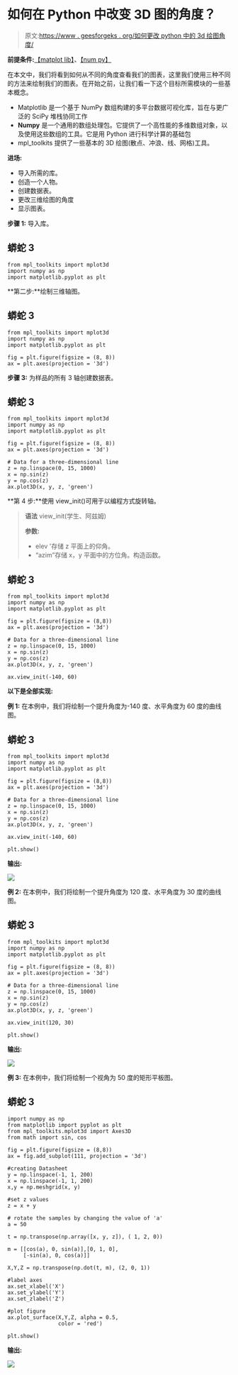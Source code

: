 # 如何在 Python 中改变 3D 图的角度？

> 原文:[https://www . geesforgeks . org/如何更改 python 中的 3d 绘图角度/](https://www.geeksforgeeks.org/how-to-change-angle-of-3d-plot-in-python/)

**前提条件:**[【matplot lib】](https://www.geeksforgeeks.org/python-introduction-matplotlib/)、[【num py】](https://www.geeksforgeeks.org/python-numpy/)

在本文中，我们将看到如何从不同的角度查看我们的图表，这里我们使用三种不同的方法来绘制我们的图表。在开始之前，让我们看一下这个目标所需模块的一些基本概念。

*   Matplotlib 是一个基于 NumPy 数组构建的多平台数据可视化库，旨在与更广泛的 SciPy 堆栈协同工作
*   **Numpy** 是一个通用的数组处理包。它提供了一个高性能的多维数组对象，以及使用这些数组的工具。它是用 Python 进行科学计算的基础包
*   mpl_toolkits 提供了一些基本的 3D 绘图(散点、冲浪、线、网格)工具。

**进场:**

*   导入所需的库。
*   创造一个人物。
*   创建数据表。
*   更改三维绘图的角度
*   显示图表。

**步骤 1:** 导入库。

## 蟒蛇 3

```
from mpl_toolkits import mplot3d
import numpy as np
import matplotlib.pyplot as plt
```

**第二步:**绘制三维轴图。

## 蟒蛇 3

```
from mpl_toolkits import mplot3d
import numpy as np
import matplotlib.pyplot as plt

fig = plt.figure(figsize = (8, 8))
ax = plt.axes(projection = '3d')
```

**步骤 3:** 为样品的所有 3 轴创建数据表。

## 蟒蛇 3

```
from mpl_toolkits import mplot3d
import numpy as np
import matplotlib.pyplot as plt

fig = plt.figure(figsize = (8, 8))
ax = plt.axes(projection = '3d')

# Data for a three-dimensional line
z = np.linspace(0, 15, 1000)
x = np.sin(z)
y = np.cos(z)
ax.plot3D(x, y, z, 'green')
```

**第 4 步:**使用 view_init()可用于以编程方式旋转轴。

> **语法** view_init(学生、阿兹姆)
> 
> **参数:**
> 
> *   elev '存储 z 平面上的仰角。
> *   “azim”存储 x，y 平面中的方位角。构造函数。

## 蟒蛇 3

```
from mpl_toolkits import mplot3d
import numpy as np
import matplotlib.pyplot as plt

fig = plt.figure(figsize = (8,8))
ax = plt.axes(projection = '3d')

# Data for a three-dimensional line
z = np.linspace(0, 15, 1000)
x = np.sin(z)
y = np.cos(z)
ax.plot3D(x, y, z, 'green')

ax.view_init(-140, 60)
```

**以下是全部实现:**

**例 1:** 在本例中，我们将绘制一个提升角度为-140 度、水平角度为 60 度的曲线图。

## 蟒蛇 3

```
from mpl_toolkits import mplot3d
import numpy as np
import matplotlib.pyplot as plt

fig = plt.figure(figsize = (8,8))
ax = plt.axes(projection = '3d')

# Data for a three-dimensional line
z = np.linspace(0, 15, 1000)
x = np.sin(z)
y = np.cos(z)
ax.plot3D(x, y, z, 'green')

ax.view_init(-140, 60)

plt.show()
```

**输出:**

![](img/f96a215a452f8dcee0003f7cc98cf5e3.png)

**例 2:** 在本例中，我们将绘制一个提升角度为 120 度、水平角度为 30 度的曲线图。

## 蟒蛇 3

```
from mpl_toolkits import mplot3d
import numpy as np
import matplotlib.pyplot as plt

fig = plt.figure(figsize = (8, 8))
ax = plt.axes(projection = '3d')

# Data for a three-dimensional line
z = np.linspace(0, 15, 1000)
x = np.sin(z)
y = np.cos(z)
ax.plot3D(x, y, z, 'green')

ax.view_init(120, 30)

plt.show()
```

**输出:**

![](img/775de8f8c170dd3f7c47d638c4cd729e.png)

**例 3:** 在本例中，我们将绘制一个视角为 50 度的矩形平板图。

## 蟒蛇 3

```
import numpy as np
from matplotlib import pyplot as plt
from mpl_toolkits.mplot3d import Axes3D
from math import sin, cos

fig = plt.figure(figsize = (8,8))
ax = fig.add_subplot(111, projection = '3d')

#creating Datasheet
y = np.linspace(-1, 1, 200)
x = np.linspace(-1, 1, 200)
x,y = np.meshgrid(x, y)

#set z values
z = x + y 

# rotate the samples by changing the value of 'a'
a = 50 

t = np.transpose(np.array([x, y, z]), ( 1, 2, 0))

m = [[cos(a), 0, sin(a)],[0, 1, 0],
     [-sin(a), 0, cos(a)]]

X,Y,Z = np.transpose(np.dot(t, m), (2, 0, 1))

#label axes
ax.set_xlabel('X')
ax.set_ylabel('Y')
ax.set_zlabel('Z')

#plot figure
ax.plot_surface(X,Y,Z, alpha = 0.5,
                color = 'red')

plt.show()
```

**输出:**

![](img/768cd5908c78392bd9df2366d1b92852.png)
